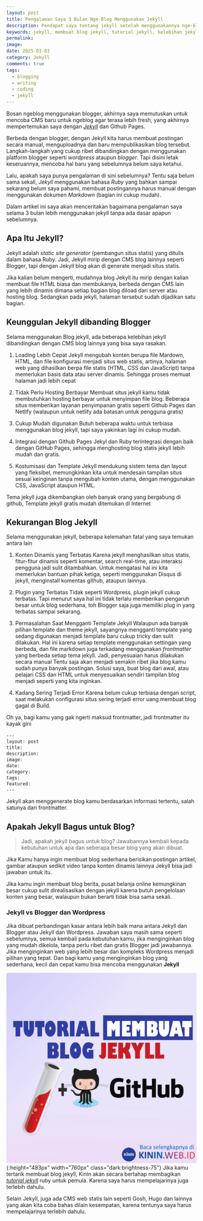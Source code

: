 ```yaml
---
layout: post
title: Pengalaman Saya 3 Bulan Nge-Blog Menggunakan Jekyll
description: Pendapat saya tentang jekyll setelah menggunakannya nge-blog selama 3 bulan, tanpa tahu coding, dan pengalaman ruby sama sekali. Kelebihan dan Kekurangan jekyll menurut saya.
keywords: jekyll, membuat blog jekyll, tutorial jekyll, kelebihan jekyll, kekurangan jekyll, apa itu jekyll, ruby blog, jekyll blog
permalink: 
image: 
date: 2025-03-03
category: Jekyll
comments: true
tags:
  - blogging
  - writing
  - coding
  - jekyll
---
```

Bosan ngeblog menggunakan blogger, akhirnya saya memutuskan untuk mencoba CMS baru untuk ngeblog agar terasa lebih fresh, yang akhirnya mempertemukan saya dengan *[Jekyll](https://kinin.web.id)* dan Github Pages.

Berbeda dengan blogger, dengan Jekyll kita harus membuat postingan secara manual, menguploadnya dan baru mempublikasikan blog tersebut. Langkah-langkah yang cukup ribet dibandingkan dengan menggunakan platform blogger seperti *wordpress* ataupun *blogger*. Tapi disini letak keseruannya, mencoba hal baru yang sebelumnya belum saya ketahui.

Lalu, apakah saya punya pengalaman di sini sebelumnya? Tentu saja belum sama sekali, *Jekyll* menggunakan bahasa *Ruby* yang bahkan sampai sekarang belum saya pahami, membuat postingannya harus manual dengan menggunakan dokumen *Markdown* (bagian ini cukup mudah).

Dalam artikel ini saya akan menceritakan bagaimana pengalaman saya selama 3 bulan lebih menggunakan jekyll tanpa ada dasar apapun sebelumnya.

## Apa Itu Jekyll?
Jekyll adalah *static site generator* (pembangun situs statis) yang ditulis dalam bahasa Ruby. Jadi, Jekyll mirip dengan CMS blog lainnya seperti Blogger, tapi dengan Jekyll blog akan di generate menjadi situs statis. 

Jika kalian belum mengerti, mudahnya blog Jekyll itu mirip dengan kalian membuat file HTML biasa dan membukanya, berbeda dengan CMS lain yang lebih dinamis dimana setiap bagian blog diload dari server atau hosting blog. Sedangkan pada jekyll, halaman tersebut sudah dijadikan satu bagian.

## Keunggulan Jekyll dibanding Blogger 
Selama menggunakan Blog jekyll, ada beberapa kelebihan jekyll dibandingkan dengan CMS blog lainnya yang bisa saya rasakan.

1. Loading Lebih Cepat
Jekyll mengubah konten berupa file Mardown, HTML, dan file konfigurasi menjadi situs web statis, artinya, halaman web yang dihasilkan berpa file statis (HTML, CSS dan JavaScript) tanpa memerlukan basis data atau server dinamis. Sehingga proses memuat halaman jadi lebih cepat

2. Tidak Perlu Hosting Berbayar
Membuat situs jekyll kamu tidak membutuhkan hosting berbayar untuk menyimpan file blog. Beberapa situs memberikan layanan penyimpanan gratis seperti Github Pages dan Netlify (walaupun untuk netlify ada batasan untuk pengguna gratis)

3. Cukup Mudah digunakan
Butuh beberapa waktu untuk terbiasa menggunakan blog jekyll, tapi saya yakinkan lagi ini cukup mudah. 

4. Integrasi dengan Github Pages
Jekyl dan Ruby terintegrasi dengan baik dengan GitHub Pages, sehingga menghosting blog statis jekyll lebih mudah dan gratis.

5. Kostumisasi dan Template
Jekyll mendukung sistem tema dan layout yang fleksibel, memungkinkan kita untuk mendesain tampilan situs sesuai keinginan tanpa mengubah konten utama, dengan menggunakan CSS, JavaScript ataupun HTML. 

Tema jekyll juga dikembangkan oleh banyak orang yang bergabung di github, Template jekyll gratis mudah ditemukan di Internet

## Kekurangan Blog Jekyll
Selama menggunakan jekyll, beberapa kelemahan fatal yang saya temukan antara lain

1. Konten Dinamis yang Terbatas
Karena jekyll menghasilkan situs statis, fitur-fitur dinamis seperti komentar, search real-time, atau interaksi pengguna jadi sulit ditambahkan. Untuk mengatasi hal ini kita memerlukan bantuan pihak ketiga, seperti menggunakan Disqus di jekyll, menginstall komentas github, ataupun lainnya.

2. Plugin yang Terbatas
Tidak seperti Wordpress, plugin jekyll cukup terbatas. Tapi menurut saya hal ini tidak terlalu memberikan pengaruh besar untuk blog sederhana, toh Blogger saja juga memiliki plug in yang terbatas sampai sekarang.

3. Permasalahan Saat Mengganti Template Jekyll
Walaupun ada banyak pilihan template dan theme jekyll, sayangnya mengganti template yang sedang digunakan menjadi template baru cukup tricky dan sulit dilakukan.
Hal ini karena setiap template menggunakan settingan yang berbeda, dan file markdown juga terkadang menggunakan *frontmatter* yang berbeda setiap tema jekyll. Jadi, penyesuaian harus dilakukan secara manual
Tentu saja akan menjadi semakin ribet jika blog kamu sudah punya banyak postingan. 
Solusi saya, buat blog dari awal, atau pelajari CSS dan HTML untuk menyesuaikan sendiri tampilan blog menjadi seperti yang kita inginkan.

 4. Kadang Sering Terjadi Error
Karena belum cukup terbiasa dengan script, saat melakukan configurasi situs sering terjadi error uang membuat blog gagal di Build.

Oh ya, bagi kamu yang gak ngerti maksud frontmatter, jadi frontmatter itu kayak gini

```
---
layout: post
title: 
description: 
image: 
date: 
category: 
tags: 
featured:
---
```

Jekyll akan menggenerate blog kamu berdasarkan informasi tertentu, salah satunya dari frontmatter.

## Apakah Jekyll Bagus untuk Blog?
>Jadi, apakah jekyll bagus untuk blog? Jawabannya kembali kepada kebutuhan untuk apa dan seberapa besar blog yang akan dibuat.

Jika Kamu hanya ingin membuat blog sederhana berisikan postingan artikel, gambar ataupun sedikit video tanpa konten dinamis lainnya Jekyll bisa jadi jawaban untuk itu.

Jika kamu ingin membuat blog berita, pusat belanja online kemungkinan besar cukup sulit direalisasikan dengan jekyll karena butuh pengelolaan konten yang besar, walaupun bukan berarti tidak bisa sama sekali.

### Jekyll vs Blogger dan Wordpress
Jika dibuat perbandingan kasar antara lebih baik mana antara Jekyll dan Blogger atau Jekyll dan Wordpress. Jawaban saya masih sama seperti sebelumnya, semua kembali pada kebutuhan kamu, jika menginginkan blog yang mudah dikelola, tanpa perlu ribet dan gratis Blogger jadi jawabannya. Jika menginginkan web yang lebih besar dan kompleks Wordpress menjadi pilihan yang tepat. Dan bagi kamu yang menginginkan blog yang sederhana, kecil dan cepat kamu bisa mencoba menggunakan **Jekyll**

![membuat blog jekyll](/assets/img/jekyll.webp){:height="483px" width="760px" class="dark:brightness-75"}
Jika kamu tertarik membuat blog jekyll, Kinin akan secara bertahap membagikan *[tutorial jekyll](https://kinin.web.id)* ruby untuk pemula. Karena saya harus mempelajarinya juga terlebih dahulu. 

Selain Jekyll, juga ada CMS web statis lain seperti Gosh, Hugo dan lainnya yang akan kita coba bahas dilain kesempatan, karena tentunya saya harus mempelajarinya terlebih dahulu.